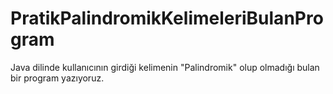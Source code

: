 # PratikPalindromikKelimeleriBulanProgram
Java dilinde kullanıcının girdiği kelimenin "Palindromik" olup olmadığı bulan bir program yazıyoruz.
